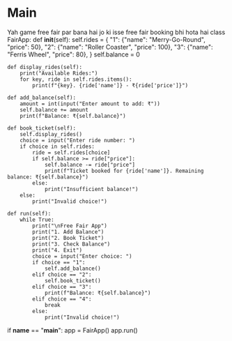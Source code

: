 # Main
Yah game free fair par bana hai jo ki isse free fair booking bhi hota hai 
class FairApp:
    def __init__(self):
        self.rides = {
            "1": {"name": "Merry-Go-Round", "price": 50},
            "2": {"name": "Roller Coaster", "price": 100},
            "3": {"name": "Ferris Wheel", "price": 80},
        }
        self.balance = 0

    def display_rides(self):
        print("Available Rides:")
        for key, ride in self.rides.items():
            print(f"{key}. {ride['name']} - ₹{ride['price']}")

    def add_balance(self):
        amount = int(input("Enter amount to add: ₹"))
        self.balance += amount
        print(f"Balance: ₹{self.balance}")

    def book_ticket(self):
        self.display_rides()
        choice = input("Enter ride number: ")
        if choice in self.rides:
            ride = self.rides[choice]
            if self.balance >= ride["price"]:
                self.balance -= ride["price"]
                print(f"Ticket booked for {ride['name']}. Remaining balance: ₹{self.balance}")
            else:
                print("Insufficient balance!")
        else:
            print("Invalid choice!")

    def run(self):
        while True:
            print("\nFree Fair App")
            print("1. Add Balance")
            print("2. Book Ticket")
            print("3. Check Balance")
            print("4. Exit")
            choice = input("Enter choice: ")
            if choice == "1":
                self.add_balance()
            elif choice == "2":
                self.book_ticket()
            elif choice == "3":
                print(f"Balance: ₹{self.balance}")
            elif choice == "4":
                break
            else:
                print("Invalid choice!")

if __name__ == "__main__":
    app = FairApp()
    app.run()
